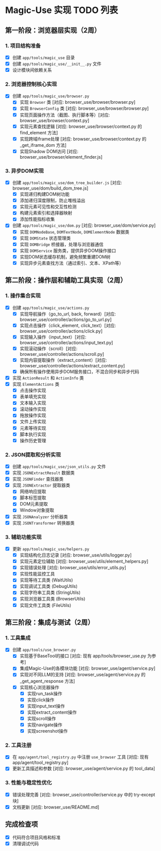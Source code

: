 # Magic-Use 实现 TODO 列表

## 第一阶段：浏览器层实现（2周）

### 1. 项目结构准备
- [x] 创建 `app/tools/magic_use` 目录
- [x] 创建 `app/tools/magic_use/__init__.py` 文件
- [x] 设计模块间依赖关系

### 2. 浏览器控制核心实现
- [x] 创建 `app/tools/magic_use/browser.py`
  - [x] 实现 `Browser` 类 [对应: browser_use/browser/browser.py]
  - [x] 实现 `BrowserConfig` 类 [对应: browser_use/browser/browser.py]
  - [x] 实现页面操作方法（截图、执行脚本等）[对应: browser_use/browser/context.py]
  - [x] 实现元素查找逻辑 [对应: browser_use/browser/context.py 的 find_element 方法]
  - [x] 实现跨域iframe处理 [对应: browser_use/browser/context.py 的 _get_iframe_dom 方法]
  - [x] 实现Shadow DOM访问 [对应: browser_use/browser/element_finder.js]

### 3. 异步DOM实现
- [x] 创建 `app/tools/magic_use/dom_tree_builder.js` [对应: browser_use/dom/build_dom_tree.js]
  - [x] 实现递归构建DOM树功能
  - [x] 添加递归深度限制，防止堆栈溢出
  - [x] 实现元素可见性和交互性检测
  - [x] 构建元素索引和选择器映射
  - [x] 添加性能指标收集
- [x] 创建 `app/tools/magic_use/dom.py` [对应: browser_use/dom/service.py]
  - [x] 实现 `DOMNodeBase`, `DOMTextNode`, `DOMElementNode` 数据类
  - [x] 实现 `DOMState` 状态管理类
  - [x] 实现 `DOMBridge` 桥接器，处理与浏览器通信
  - [x] 实现 `DOMService` 服务类，提供异步DOM操作接口
  - [x] 实现DOM状态缓存机制，避免频繁重建DOM树
  - [x] 实现异步元素查找方法（通过索引、文本、XPath等）

## 第二阶段：操作层和辅助工具实现（2周）

### 1. 操作集合实现
- [x] 创建 `app/tools/magic_use/actions.py`
  - [x] 实现导航操作（go_to_url, back, forward）[对应: browser_use/controller/actions/go_to_url.py]
  - [x] 实现点击操作（click_element, click_text）[对应: browser_use/controller/actions/click.py]
  - [x] 实现输入操作（input_text）[对应: browser_use/controller/actions/input_text.py]
  - [x] 实现滚动操作（scroll）[对应: browser_use/controller/actions/scroll.py]
  - [x] 实现内容提取操作（extract_content）[对应: browser_use/controller/actions/extract_content.py]
  - [x] 确保所有操作使用异步DOM服务接口，不混合同步和异步代码
- [x] 实现 `ActionResult` 和 `ActionInfo` 类
- [x] 实现 `ElementActions` 类
  - [x] 点击操作实现
  - [x] 表单填充实现
  - [x] 文本输入实现
  - [x] 滚动操作实现
  - [x] 拖放操作实现
  - [x] 文件上传实现
  - [x] 元素等待实现
  - [x] 脚本执行实现
  - [x] 操作历史管理

### 2. JSON提取和分析实现

- [x] 创建 `app/tools/magic_use/json_utils.py` 文件
- [x] 实现 `JSONExtractResult` 数据类
- [x] 实现 `JSONFinder` 查找器类
- [x] 实现 `JSONExtractor` 提取器类
  - [x] 网络响应提取
  - [x] 脚本标签提取
  - [x] DOM元素提取
  - [x] Window对象提取
- [x] 实现 `JSONAnalyzer` 分析器类
- [x] 实现 `JSONTransformer` 转换器类

### 3. 辅助功能实现
- [x] 更新 `app/tools/magic_use/helpers.py`
  - [x] 实现结构化日志记录 [对应: browser_use/utils/logger.py]
  - [x] 实现元素定位辅助 [对应: browser_use/utils/element_helpers.py]
  - [x] 实现错误处理 [对应: browser_use/utils/error_utils.py]
  - [x] 实现性能监控工具
  - [x] 实现等待工具类 (WaitUtils)
  - [x] 实现调试工具类 (DebugUtils)
  - [x] 实现字符串工具类 (StringUtils)
  - [x] 实现浏览器工具类 (BrowserUtils)
  - [x] 实现文件工具类 (FileUtils)

## 第三阶段：集成与测试（2周）

### 1. 工具集成
- [x] 创建 `app/tools/use_browser.py`
  - [x] 实现基于BaseTool的接口 [对应: 现有 app/tools/browser_use.py 为参考]
  - [x] 集成Magic-Use的各模块功能 [对应: browser_use/agent/service.py]
  - [x] 实现对不同LLM的支持 [对应: browser_use/agent/service.py 的 _get_agent_response 方法]
  - [x] 实现核心浏览器操作
    - [x] 实现run_task操作
    - [x] 实现click操作
    - [x] 实现input_text操作
    - [x] 实现extract_content操作
    - [x] 实现scroll操作
    - [x] 实现navigate操作
    - [x] 实现screenshot操作

### 2. 工具注册
- [x] 在 `app/agent/tool_registry.py` 中注册 `use_browser` 工具 [对应: 现有 app/agent/tool_registry.py]
- [x] 更新工具描述和参数 [对应: browser_use/agent/service.py 的 tool_data]

### 3. 性能与稳定性优化
- [x] 错误处理完善 [对应: browser_use/controller/service.py 中的 try-except 块]
- [x] 文档更新 [对应: browser_use/README.md]

## 完成检查项
- [x] 代码符合项目风格和标准
- [x] 清理调试代码
